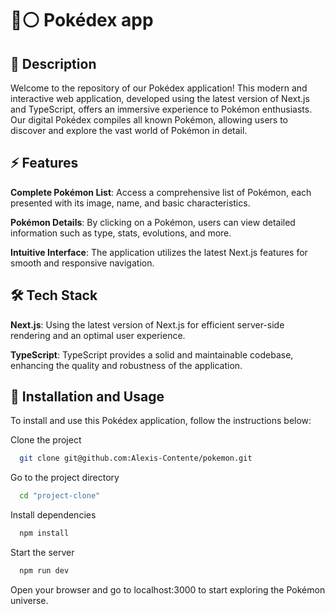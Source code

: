 # 🔴⚪️ Pokédex app

## 📍 Description

Welcome to the repository of our Pokédex application! This modern and interactive web application, developed using the latest version of Next.js and TypeScript, offers an immersive experience to Pokémon enthusiasts. Our digital Pokédex compiles all known Pokémon, allowing users to discover and explore the vast world of Pokémon in detail.

## ⚡️ Features

**Complete Pokémon List**: Access a comprehensive list of Pokémon, each presented with its image, name, and basic characteristics.

**Pokémon Details**: By clicking on a Pokémon, users can view detailed information such as type, stats, evolutions, and more.

**Intuitive Interface**: The application utilizes the latest Next.js features for smooth and responsive navigation.

## 🛠 Tech Stack

**Next.js**: Using the latest version of Next.js for efficient server-side rendering and an optimal user experience.

**TypeScript**: TypeScript provides a solid and maintainable codebase, enhancing the quality and robustness of the application.

## 🚀 Installation and Usage

To install and use this Pokédex application, follow the instructions below:

Clone the project

```bash
  git clone git@github.com:Alexis-Contente/pokemon.git
```

Go to the project directory

```bash
  cd "project-clone"
```

Install dependencies

```bash
  npm install
```

Start the server

```bash
  npm run dev
```

Open your browser and go to localhost:3000 to start exploring the Pokémon universe.
